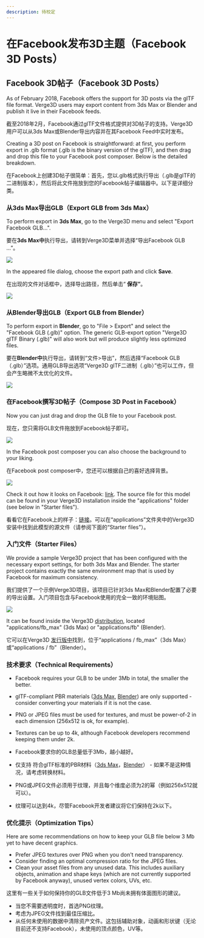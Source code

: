 ```yaml
---
description: 待校定
---
```


# 在Facebook发布3D主题（Facebook 3D Posts）



## Facebook 3D帖子（Facebook 3D Posts）

As of February 2018, Facebook offers the support for 3D posts via the glTF file format. Verge3D users may export content from 3ds Max or Blender and publish it live in their Facebook feeds.

截至2018年2月，Facebook通过glTF文件格式提供对3D帖子的支持。Verge3D用户可以从3ds Max或Blender导出内容并在其Facebook Feed中实时发布。

Creating a 3D post on Facebook is straightforward: at first, you perform export in .glb format \(.glb is the binary version of the glTF\), and then drag and drop this file to your Facebook post composer. Below is the detailed breakdown.

在Facebook上创建3D帖子很简单：首先，您以.glb格式执行导出（.glb是glTF的二进制版本），然后将此文件拖放到您的Facebook帖子编辑器中。以下是详细分类。

### 从3ds Max导出GLB（Export GLB from 3ds Max）

To perform export in **3ds Max**, go to the Verge3D menu and select "Export Facebook GLB...".

要在**3ds Max中**执行导出，请转到Verge3D菜单并选择“导出Facebook GLB ...”。

![](https://www.soft8soft.com/docs/files/facebook-3d-posts/export-glb-max1.jpg)

In the appeared file dialog, choose the export path and click **Save**.

在出现的文件对话框中，选择导出路径，然后单击“ **保存”**。

![](https://www.soft8soft.com/docs/files/facebook-3d-posts/export-glb-max2.jpg)

### 从Blender导出GLB（Export GLB from Blender）

To perform export in **Blender**, go to "File &gt; Export" and select the "Facebook GLB \(.glb\)" option. The generic GLB-export option "Verge3D glTF Binary \(.glb\)" will also work but will produce slightly less optimized files.

要在**Blender中**执行导出，请转到“文件&gt;导出”，然后选择“Facebook GLB（.glb）”选项。通用GLB导出选项“Verge3D glTF二进制（.glb）”也可以工作，但会产生略微不太优化的文件。

![](https://www.soft8soft.com/docs/files/facebook-3d-posts/export-glb-blender.png)

### 在Facebook撰写3D帖子（Compose 3D Post in Facebook）

Now you can just drag and drop the GLB file to your Facebook post.

现在，您只需将GLB文件拖放到Facebook帖子即可。

![](https://www.soft8soft.com/docs/files/facebook-3d-posts/post-fb.png)

In the Facebook post composer you can also choose the background to your liking.

在Facebook post composer中，您还可以根据自己的喜好选择背景。

![](https://www.soft8soft.com/docs/files/facebook-3d-posts/3d-post-example.png)

Check it out how it looks on Facebook: [link](https://www.facebook.com/soft8soft/posts/2003080113280076). The source file for this model can be found in your Verge3D installation inside the "applications" folder \(see below in "Starter files"\).

看看它在Facebook上的样子：[链接](https://www.facebook.com/soft8soft/posts/2003080113280076)。可以在“applications”文件夹中的Verge3D安装中找到此模型的源文件（请参阅下面的“Starter files”）。

### 入门文件（Starter Files）

We provide a sample Verge3D project that has been configured with the necessary export settings, for both 3ds Max and Blender. The starter project contains exactly the same environment map that is used by Facebook for maximum consistency.

我们提供了一个示例Verge3D项目，该项目已针对3​​ds Max和Blender配置了必要的导出设置。入门项目包含与Facebook使用的完全一致的环境贴图。

![](https://www.soft8soft.com/docs/files/facebook-3d-posts/facebook-ready-asset-file-blender.jpg)

It can be found inside the Verge3D [distribution](https://www.soft8soft.com/get-verge3d/), located "applications/fb\_max" \(3ds Max\) or "applications/fb" \(Blender\).

它可以在Verge3D [发行版中](https://www.soft8soft.com/get-verge3d/)找到，位于“applications / fb\_max”（3ds Max）或“applications / fb”（Blender）。

### 技术要求（Technical Requirements）

* Facebook requires your GLB to be under 3Mb in total, the smaller the better.
* glTF-compliant PBR materials \([3ds Max](https://www.soft8soft.com/docs/manual/en/introduction/Physical-material.html), [Blender](https://www.soft8soft.com/docs/manual/en/introduction/Physical-material-Blender.html)\) are only supported - consider converting your materials if it is not the case.
* PNG or JPEG files must be used for textures, and must be power-of-2 in each dimension \(256x512 is ok, for example\).
* Textures can be up to 4k, although Facebook developers recommend keeping them under 2k.



* Facebook要求你的GLB总量低于3Mb，越小越好。
* 仅支持 符合glTF标准的PBR材料（[3ds Max](https://www.soft8soft.com/docs/manual/en/introduction/Physical-material.html)，[Blender](https://www.soft8soft.com/docs/manual/en/introduction/Physical-material-Blender.html)） - 如果不是这种情况，请考虑转换材料。
* PNG或JPEG文件必须用于纹理，并且每个维度必须为2的幂（例如256x512就可以）。
* 纹理可以达到4k，尽管Facebook开发者建议将它们保持在2k以下。

### 优化提示（Optimization Tips）

Here are some recommendations on how to keep your GLB file below 3 Mb yet to have decent graphics.

* Prefer JPEG textures over PNG when you don't need transparency.
* Consider finding an optimal compression ratio for the JPEG files.
* Clean your asset files from any unused data. This includes auxiliary objects, animation and shape keys \(which are not currently supported by Facebook anyway\), unused vertex colors, UVs, etc.



这里有一些关于如何保持你的GLB文件低于3 Mb尚未拥有体面图形的建议。

* 当您不需要透明度时，首选PNG纹理。
* 考虑为JPEG文件找到最佳压缩比。
* 从任何未使用的数据中清除资产文件。这包括辅助对象，动画和形状键（无论目前还不支持Facebook），未使用的顶点颜色，UV等。


